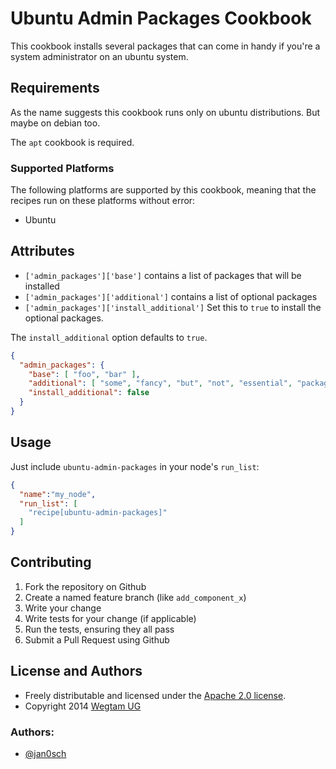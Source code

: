 # Ubuntu Admin Packages Cookbook

This cookbook installs several packages that can come in handy if you're
a system administrator on an ubuntu system.

## Requirements

As the name suggests this cookbook runs only on ubuntu distributions.
But maybe on debian too.

The `apt` cookbook is required.

### Supported Platforms

The following platforms are supported by this cookbook, meaning that the
recipes run on these platforms without error:

* Ubuntu

## Attributes

* `['admin_packages']['base']` contains a list of packages that will be installed
* `['admin_packages']['additional']` contains a list of optional packages
* `['admin_packages']['install_additional']` Set this to `true` to install the optional packages.

The `install_additional` option defaults to `true`.

```json
{
  "admin_packages": {
    "base": [ "foo", "bar" ],
    "additional": [ "some", "fancy", "but", "not", "essential", "packages" ],
    "install_additional": false
  }
}
```

## Usage

Just include `ubuntu-admin-packages` in your node's `run_list`:

```json
{
  "name":"my_node",
  "run_list": [
    "recipe[ubuntu-admin-packages]"
  ]
}
```

## Contributing

1. Fork the repository on Github
2. Create a named feature branch (like `add_component_x`)
3. Write your change
4. Write tests for your change (if applicable)
5. Run the tests, ensuring they all pass
6. Submit a Pull Request using Github

## License and Authors

* Freely distributable and licensed under the [Apache 2.0 license](LICENSE).
* Copyright 2014 [Wegtam UG](http://www.wegtam.org)

### Authors:

* [@jan0sch](https://github.com/jan0sch)

